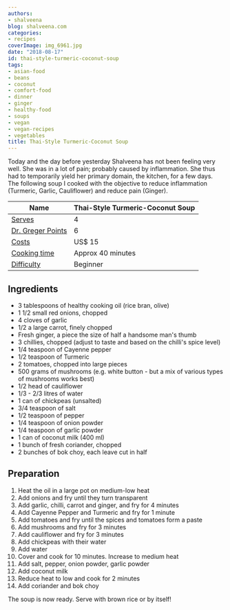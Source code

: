 ```yaml
---
authors:
- shalveena
blog: shalveena.com
categories:
- recipes
coverImage: img_6961.jpg
date: "2018-08-17"
id: thai-style-turmeric-coconut-soup
tags:
- asian-food
- beans
- coconut
- comfort-food
- dinner
- ginger
- healthy-food
- soups
- vegan
- vegan-recipes
- vegetables
title: Thai-Style Turmeric-Coconut Soup
---
```


Today and the day before yesterday Shalveena has not been feeling very well. She was in a lot of pain; probably caused by inflammation. She thus had to temporarily yield her primary domain, the kitchen, for a few days. The following soup I cooked with the objective to reduce inflammation (Turmeric, Garlic, Cauliflower) and reduce pain (Ginger).

| Name | Thai-Style Turmeric-Coconut Soup |
| --- | --- |
| [Serves](https://shalveena.com/serving-sizes/) | 4 |
| [Dr. Greger Points](https://shalveena.com/dr-greger-points/) | 6 |
| [Costs](https://shalveena.com/costs/) | US$ 15 |
| [Cooking time](https://shalveena.com/cooking-times/) | Approx 40 minutes |
| [Difficulty](https://shalveena.com/difficulty-levels/) | Beginner |

## Ingredients

- 3 tablespoons of healthy cooking oil (rice bran, olive)
- 1 1/2 small red onions, chopped
- 4 cloves of garlic
- 1/2 a large carrot, finely chopped
- Fresh ginger, a piece the size of half a handsome man's thumb
- 3 chillies, chopped (adjust to taste and based on the chilli's spice level)
- 1/4 teaspoon of Cayenne pepper
- 1/2 teaspoon of Turmeric
- 2 tomatoes, chopped into large pieces
- 500 grams of mushrooms (e.g. white button - but a mix of various types of mushrooms works best)
- 1/2 head of cauliflower
- 1/3 - 2/3 litres of water
- 1 can of chickpeas (unsalted)
- 3/4 teaspoon of salt
- 1/2 teaspoon of pepper
- 1/4 teaspoon of onion powder
- 1/4 teaspoon of garlic powder
- 1 can of coconut milk (400 ml)
- 1 bunch of fresh coriander, chopped
- 2 bunches of bok choy, each leave cut in half

## Preparation

1. Heat the oil in a large pot on medium-low heat
2. Add onions and fry until they turn transparent
3. Add garlic, chilli, carrot and ginger, and fry for 4 minutes
4. Add Cayenne Pepper and Turmeric and fry for 1 minute
5. Add tomatoes and fry until the spices and tomatoes form a paste
6. Add mushrooms and fry for 3 minutes
7. Add cauliflower and fry for 3 minutes
8. Add chickpeas with their water
9. Add water
10. Cover and cook for 10 minutes. Increase to medium heat
11. Add salt, pepper, onion powder, garlic powder
12. Add coconut milk
13. Reduce heat to low and cook for 2 minutes
14. Add coriander and bok choy

The soup is now ready. Serve with brown rice or by itself!
